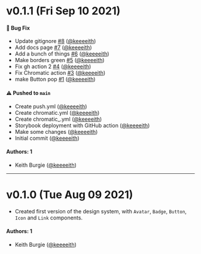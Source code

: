 # v0.1.1 (Fri Sep 10 2021)

#### 🐛 Bug Fix

- Update gitignore [#8](https://github.com/keeeeith/learnstorybook-design-system/pull/8) ([@keeeeith](https://github.com/keeeeith))
- Add docs page [#7](https://github.com/keeeeith/learnstorybook-design-system/pull/7) ([@keeeeith](https://github.com/keeeeith))
- Add a bunch of things [#6](https://github.com/keeeeith/learnstorybook-design-system/pull/6) ([@keeeeith](https://github.com/keeeeith))
- Make borders green [#5](https://github.com/keeeeith/learnstorybook-design-system/pull/5) ([@keeeeith](https://github.com/keeeeith))
- Fix gh action 2 [#4](https://github.com/keeeeith/learnstorybook-design-system/pull/4) ([@keeeeith](https://github.com/keeeeith))
- Fix Chromatic action [#3](https://github.com/keeeeith/learnstorybook-design-system/pull/3) ([@keeeeith](https://github.com/keeeeith))
- make Button pop [#1](https://github.com/keeeeith/learnstorybook-design-system/pull/1) ([@keeeeith](https://github.com/keeeeith))

#### ⚠️ Pushed to `main`

- Create push.yml ([@keeeeith](https://github.com/keeeeith))
- Create chromatic.yml ([@keeeeith](https://github.com/keeeeith))
- Create chromatic_.yml ([@keeeeith](https://github.com/keeeeith))
- Storybook deployment with GitHub action ([@keeeeith](https://github.com/keeeeith))
- Make some changes ([@keeeeith](https://github.com/keeeeith))
- Initial commit ([@keeeeith](https://github.com/keeeeith))

#### Authors: 1

- Keith Burgie ([@keeeeith](https://github.com/keeeeith))

---

# v0.1.0 (Tue Aug 09 2021)

- Created first version of the design system, with `Avatar`, `Badge`, `Button`, `Icon` and `Link` components.

#### Authors: 1

- Keith Burgie ([@keeeeith](https://github.com/keeeeith))
